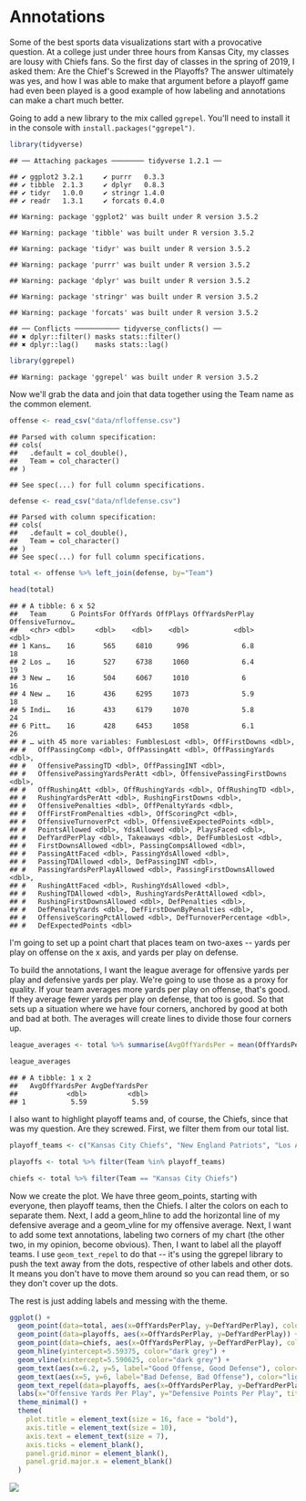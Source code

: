 # Annotations

Some of the best sports data visualizations start with a provocative question. At a college just under three hours from Kansas City, my classes are lousy with Chiefs fans. So the first day of classes in the spring of 2019, I asked them: Are the Chief's Screwed in the Playoffs? The answer ultimately was yes, and how I was able to make that argument before a playoff game had even been played is a good example of how labeling and annotations can make a chart much better. 

Going to add a new library to the mix called `ggrepel`. You'll need to install it in the console with `install.packages("ggrepel")`. 


```r
library(tidyverse)
```

```
## ── Attaching packages ──────── tidyverse 1.2.1 ──
```

```
## ✔ ggplot2 3.2.1     ✔ purrr   0.3.3
## ✔ tibble  2.1.3     ✔ dplyr   0.8.3
## ✔ tidyr   1.0.0     ✔ stringr 1.4.0
## ✔ readr   1.3.1     ✔ forcats 0.4.0
```

```
## Warning: package 'ggplot2' was built under R version 3.5.2
```

```
## Warning: package 'tibble' was built under R version 3.5.2
```

```
## Warning: package 'tidyr' was built under R version 3.5.2
```

```
## Warning: package 'purrr' was built under R version 3.5.2
```

```
## Warning: package 'dplyr' was built under R version 3.5.2
```

```
## Warning: package 'stringr' was built under R version 3.5.2
```

```
## Warning: package 'forcats' was built under R version 3.5.2
```

```
## ── Conflicts ─────────── tidyverse_conflicts() ──
## ✖ dplyr::filter() masks stats::filter()
## ✖ dplyr::lag()    masks stats::lag()
```

```r
library(ggrepel)
```

```
## Warning: package 'ggrepel' was built under R version 3.5.2
```

Now we'll grab the data and join that data together using the Team name as the common element.


```r
offense <- read_csv("data/nfloffense.csv")
```

```
## Parsed with column specification:
## cols(
##   .default = col_double(),
##   Team = col_character()
## )
```

```
## See spec(...) for full column specifications.
```

```r
defense <- read_csv("data/nfldefense.csv")
```

```
## Parsed with column specification:
## cols(
##   .default = col_double(),
##   Team = col_character()
## )
## See spec(...) for full column specifications.
```

```r
total <- offense %>% left_join(defense, by="Team")

head(total)
```

```
## # A tibble: 6 x 52
##   Team      G PointsFor OffYards OffPlays OffYardsPerPlay OffensiveTurnov…
##   <chr> <dbl>     <dbl>    <dbl>    <dbl>           <dbl>            <dbl>
## 1 Kans…    16       565     6810      996             6.8               18
## 2 Los …    16       527     6738     1060             6.4               19
## 3 New …    16       504     6067     1010             6                 16
## 4 New …    16       436     6295     1073             5.9               18
## 5 Indi…    16       433     6179     1070             5.8               24
## 6 Pitt…    16       428     6453     1058             6.1               26
## # … with 45 more variables: FumblesLost <dbl>, OffFirstDowns <dbl>,
## #   OffPassingComp <dbl>, OffPassingAtt <dbl>, OffPassingYards <dbl>,
## #   OffensivePassingTD <dbl>, OffPassingINT <dbl>,
## #   OffensivePassingYardsPerAtt <dbl>, OffensivePassingFirstDowns <dbl>,
## #   OffRushingAtt <dbl>, OffRushingYards <dbl>, OffRushingTD <dbl>,
## #   RushingYardsPerAtt <dbl>, RushingFirstDowns <dbl>,
## #   OffensivePenalties <dbl>, OffPenaltyYards <dbl>,
## #   OffFirstFromPenalties <dbl>, OffScoringPct <dbl>,
## #   OffensiveTurnoverPct <dbl>, OffensiveExpectedPoints <dbl>,
## #   PointsAllowed <dbl>, YdsAllowed <dbl>, PlaysFaced <dbl>,
## #   DefYardPerPlay <dbl>, Takeaways <dbl>, DefFumblesLost <dbl>,
## #   FirstDownsAllowed <dbl>, PassingCompsAllowed <dbl>,
## #   PassingAttFaced <dbl>, PassingYdsAllowed <dbl>,
## #   PassingTDAllowed <dbl>, DefPassingINT <dbl>,
## #   PassingYardsPerPlayAllowed <dbl>, PassingFirstDownsAllowed <dbl>,
## #   RushingAttFaced <dbl>, RushingYdsAllowed <dbl>,
## #   RushingTDAllowed <dbl>, RushingYardsPerAttAllowed <dbl>,
## #   RushingFirstDownsAllowed <dbl>, DefPenalties <dbl>,
## #   DefPenaltyYards <dbl>, DefFirstDownByPenalties <dbl>,
## #   OffensiveScoringPctAllowed <dbl>, DefTurnoverPercentage <dbl>,
## #   DefExpectedPoints <dbl>
```

I'm going to set up a point chart that places team on two-axes -- yards per play on offense on the x axis, and yards per play on defense. 

To build the annotations, I want the league average for offensive yards per play and defensive yards per play. We're going to use those as a proxy for quality. If your team averages more yards per play on offense, that's good. If they average fewer yards per play on defense, that too is good. So that sets up a situation where we have four corners, anchored by good at both and bad at both. The averages will create lines to divide those four corners up. 


```r
league_averages <- total %>% summarise(AvgOffYardsPer = mean(OffYardsPerPlay), AvgDefYardsPer = mean(DefYardPerPlay))

league_averages
```

```
## # A tibble: 1 x 2
##   AvgOffYardsPer AvgDefYardsPer
##            <dbl>          <dbl>
## 1           5.59           5.59
```

I also want to highlight playoff teams and, of course, the Chiefs, since that was my question. Are they screwed. First, we filter them from our total list.


```r
playoff_teams <- c("Kansas City Chiefs", "New England Patriots", "Los Angeles Chargers", "Indianapolis Colts", "New Orleans Saints", "Los Angeles Rams", "Chicago Bears", "Dallas Cowboys", "Philadelphia Eagles")

playoffs <- total %>% filter(Team %in% playoff_teams)

chiefs <- total %>% filter(Team == "Kansas City Chiefs")
```

Now we create the plot. We have three geom_points, starting with everyone, then playoff teams, then the Chiefs. I alter the colors on each to separate them. Next, I add a geom_hline to add the horizontal line of my defensive average and a geom_vline for my offensive average. Next, I want to add some text annotations, labeling two corners of my chart (the other two, in my opinion, become obvious). Then, I want to label all the playoff teams. I use `geom_text_repel` to do that -- it's using the ggrepel library to push the text away from the dots, respective of other labels and other dots. It means you don't have to move them around so you can read them, or so they don't cover up the dots. 

The rest is just adding labels and messing with the theme. 


```r
ggplot() + 
  geom_point(data=total, aes(x=OffYardsPerPlay, y=DefYardPerPlay), color="light grey") +
  geom_point(data=playoffs, aes(x=OffYardsPerPlay, y=DefYardPerPlay)) +
  geom_point(data=chiefs, aes(x=OffYardsPerPlay, y=DefYardPerPlay), color="red") +
  geom_hline(yintercept=5.59375, color="dark grey") + 
  geom_vline(xintercept=5.590625, color="dark grey") + 
  geom_text(aes(x=6.2, y=5, label="Good Offense, Good Defense"), color="light blue") +
  geom_text(aes(x=5, y=6, label="Bad Defense, Bad Offense"), color="light blue") +
  geom_text_repel(data=playoffs, aes(x=OffYardsPerPlay, y=DefYardPerPlay, label=Team)) +
  labs(x="Offensive Yards Per Play", y="Defensive Points Per Play", title="Are the Chiefs screwed in the playoffs?", subtitle="Their offense is great. Their defense? Not so much", caption="Source: Sports-Reference.com | By Matt Waite") +
  theme_minimal() + 
  theme(
    plot.title = element_text(size = 16, face = "bold"),
    axis.title = element_text(size = 10),
    axis.text = element_text(size = 7),
    axis.ticks = element_blank(),
    panel.grid.minor = element_blank(),
    panel.grid.major.x = element_blank()
  )
```

![](25-annotations_files/figure-epub3/unnamed-chunk-5-1.png)<!-- -->
